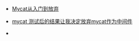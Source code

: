  - [Mycat从入门到放弃](https://blog.csdn.net/u013235478/article/details/53178657)

  - [mycat 测试后的结果让我决定放弃mycat作为中间件](https://blog.csdn.net/saga_gallon/article/details/82869149)

   - []()
